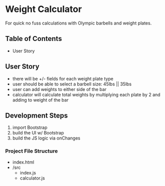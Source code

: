 # Weight Calculator

For quick no fuss calculations with Olympic barbells and weight plates.

## Table of Contents

- User Story

## User Story

- there will be +/- fields for each weight plate type
- user should be able to select a barbell size: 45lbs || 35lbs
- user can add weights to either side of the bar
- calculator will calculate total weights by multiplying each plate by 2 and adding to weight of the bar

## Development Steps

1. import Bootstrap
2. build the UI w/ Bootstrap
3. build the JS logic via onChanges

### Project File Structure

- index.html
- /src
  - index.js
  - calculator.js
  